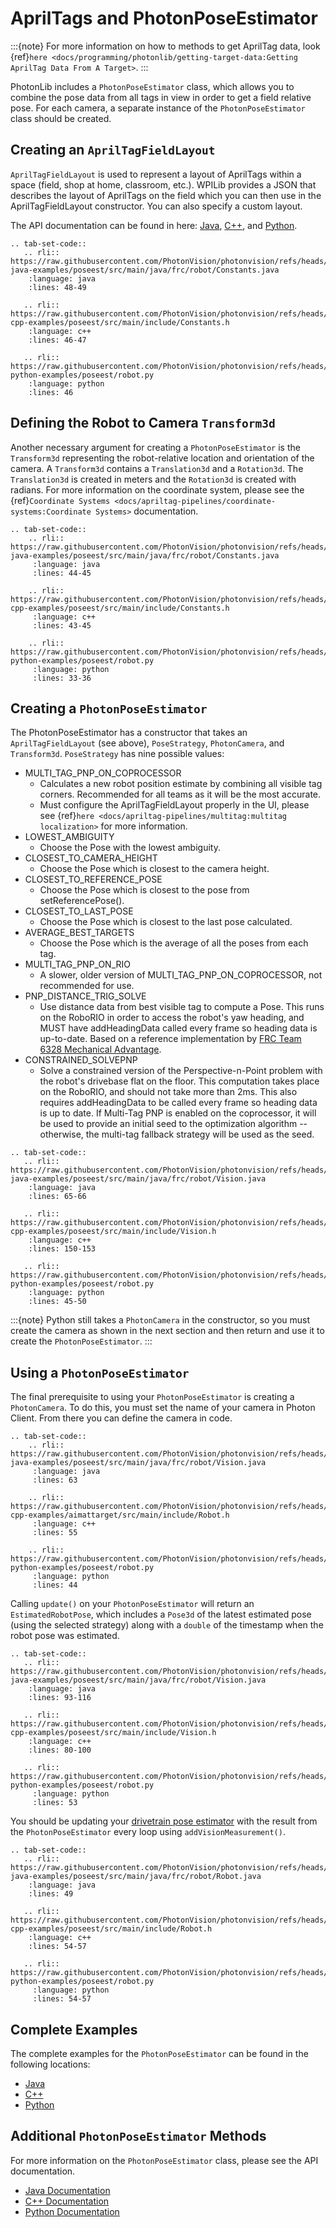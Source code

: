 # AprilTags and PhotonPoseEstimator

:::{note}
For more information on how to methods to get AprilTag data, look {ref}`here <docs/programming/photonlib/getting-target-data:Getting AprilTag Data From A Target>`.
:::

PhotonLib includes a `PhotonPoseEstimator` class, which allows you to combine the pose data from all tags in view in order to get a field relative pose. For each camera, a separate instance of the `PhotonPoseEstimator` class should be created.

## Creating an `AprilTagFieldLayout`

`AprilTagFieldLayout` is used to represent a layout of AprilTags within a space (field, shop at home, classroom, etc.). WPILib provides a JSON that describes the layout of AprilTags on the field which you can then use in the AprilTagFieldLayout constructor. You can also specify a custom layout.

The API documentation can be found in here: [Java](https://github.wpilib.org/allwpilib/docs/release/java/edu/wpi/first/apriltag/AprilTagFieldLayout.html), [C++](https://github.wpilib.org/allwpilib/docs/release/cpp/classfrc_1_1_april_tag_field_layout.html), and [Python](https://robotpy.readthedocs.io/projects/apriltag/en/stable/robotpy_apriltag/AprilTagFieldLayout.html#robotpy_apriltag.AprilTagFieldLayout).

```{eval-rst}
.. tab-set-code::
   .. rli:: https://raw.githubusercontent.com/PhotonVision/photonvision/refs/heads/main/photonlib-java-examples/poseest/src/main/java/frc/robot/Constants.java
    :language: java
    :lines: 48-49

   .. rli:: https://raw.githubusercontent.com/PhotonVision/photonvision/refs/heads/main/photonlib-cpp-examples/poseest/src/main/include/Constants.h
    :language: c++
    :lines: 46-47

   .. rli:: https://raw.githubusercontent.com/PhotonVision/photonvision/refs/heads/main/photonlib-python-examples/poseest/robot.py
    :language: python
    :lines: 46
```

## Defining the Robot to Camera `Transform3d`

Another necessary argument for creating a `PhotonPoseEstimator` is the `Transform3d` representing the robot-relative location and orientation of the camera. A `Transform3d` contains a `Translation3d` and a `Rotation3d`. The `Translation3d` is created in meters and the `Rotation3d` is created with radians. For more information on the coordinate system, please see the {ref}`Coordinate Systems <docs/apriltag-pipelines/coordinate-systems:Coordinate Systems>` documentation.

```{eval-rst}
.. tab-set-code::
    .. rli:: https://raw.githubusercontent.com/PhotonVision/photonvision/refs/heads/main/photonlib-java-examples/poseest/src/main/java/frc/robot/Constants.java
     :language: java
     :lines: 44-45

    .. rli:: https://raw.githubusercontent.com/PhotonVision/photonvision/refs/heads/main/photonlib-cpp-examples/poseest/src/main/include/Constants.h
     :language: c++
     :lines: 43-45

    .. rli:: https://raw.githubusercontent.com/PhotonVision/photonvision/refs/heads/main/photonlib-python-examples/poseest/robot.py
     :language: python
     :lines: 33-36
```

## Creating a `PhotonPoseEstimator`

The PhotonPoseEstimator has a constructor that takes an `AprilTagFieldLayout` (see above), `PoseStrategy`, `PhotonCamera`, and `Transform3d`. `PoseStrategy` has nine possible values:

- MULTI_TAG_PNP_ON_COPROCESSOR
  - Calculates a new robot position estimate by combining all visible tag corners. Recommended for all teams as it will be the most accurate.
  - Must configure the AprilTagFieldLayout properly in the UI, please see {ref}`here <docs/apriltag-pipelines/multitag:multitag localization>` for more information.
- LOWEST_AMBIGUITY
  - Choose the Pose with the lowest ambiguity.
- CLOSEST_TO_CAMERA_HEIGHT
  - Choose the Pose which is closest to the camera height.
- CLOSEST_TO_REFERENCE_POSE
  - Choose the Pose which is closest to the pose from setReferencePose().
- CLOSEST_TO_LAST_POSE
  - Choose the Pose which is closest to the last pose calculated.
- AVERAGE_BEST_TARGETS
  - Choose the Pose which is the average of all the poses from each tag.
- MULTI_TAG_PNP_ON_RIO
  - A slower, older version of MULTI_TAG_PNP_ON_COPROCESSOR, not recommended for use.
- PNP_DISTANCE_TRIG_SOLVE
  - Use distance data from best visible tag to compute a Pose. This runs on the RoboRIO in order
    to access the robot's yaw heading, and MUST have addHeadingData called every frame so heading
    data is up-to-date. Based on a reference implementation by [FRC Team 6328 Mechanical Advantage](https://www.chiefdelphi.com/t/frc-6328-mechanical-advantage-2025-build-thread/477314/98).
- CONSTRAINED_SOLVEPNP
  - Solve a constrained version of the Perspective-n-Point problem with the robot's drivebase
    flat on the floor. This computation takes place on the RoboRIO, and should not take more than 2ms.
    This also requires addHeadingData to be called every frame so heading data is up to date.
    If Multi-Tag PNP is enabled on the coprocessor, it will be used to provide an initial seed to
    the optimization algorithm -- otherwise, the multi-tag fallback strategy will be used as the
    seed.

```{eval-rst}
.. tab-set-code::
   .. rli:: https://raw.githubusercontent.com/PhotonVision/photonvision/refs/heads/main/photonlib-java-examples/poseest/src/main/java/frc/robot/Vision.java
    :language: java
    :lines: 65-66

   .. rli:: https://raw.githubusercontent.com/PhotonVision/photonvision/refs/heads/main/photonlib-cpp-examples/poseest/src/main/include/Vision.h
    :language: c++
    :lines: 150-153

   .. rli:: https://raw.githubusercontent.com/PhotonVision/photonvision/refs/heads/main/photonlib-python-examples/poseest/robot.py
    :language: python
    :lines: 45-50
```

:::{note}
Python still takes a `PhotonCamera` in the constructor, so you must create the camera as shown in the next section and then return and use it to create the `PhotonPoseEstimator`.
:::

## Using a `PhotonPoseEstimator`

The final prerequisite to using your `PhotonPoseEstimator` is creating a `PhotonCamera`. To do this, you must set the name of your camera in Photon Client. From there you can define the camera in code.

```{eval-rst}
.. tab-set-code::
    .. rli:: https://raw.githubusercontent.com/PhotonVision/photonvision/refs/heads/main/photonlib-java-examples/poseest/src/main/java/frc/robot/Vision.java
     :language: java
     :lines: 63

    .. rli:: https://raw.githubusercontent.com/PhotonVision/photonvision/refs/heads/main/photonlib-cpp-examples/aimattarget/src/main/include/Robot.h
     :language: c++
     :lines: 55

    .. rli:: https://raw.githubusercontent.com/PhotonVision/photonvision/refs/heads/main/photonlib-python-examples/poseest/robot.py
     :language: python
     :lines: 44
```

Calling `update()` on your `PhotonPoseEstimator` will return an `EstimatedRobotPose`, which includes a `Pose3d` of the latest estimated pose (using the selected strategy) along with a `double` of the timestamp when the robot pose was estimated.

```{eval-rst}
.. tab-set-code::
   .. rli:: https://raw.githubusercontent.com/PhotonVision/photonvision/refs/heads/main/photonlib-java-examples/poseest/src/main/java/frc/robot/Vision.java
    :language: java
    :lines: 93-116

   .. rli:: https://raw.githubusercontent.com/PhotonVision/photonvision/refs/heads/main/photonlib-cpp-examples/poseest/src/main/include/Vision.h
    :language: c++
    :lines: 80-100

   .. rli:: https://raw.githubusercontent.com/PhotonVision/photonvision/refs/heads/main/photonlib-python-examples/poseest/robot.py
     :language: python
     :lines: 53
```

You should be updating your [drivetrain pose estimator](https://docs.wpilib.org/en/latest/docs/software/advanced-controls/state-space/state-space-pose-estimators.html) with the result from the `PhotonPoseEstimator` every loop using `addVisionMeasurement()`.

```{eval-rst}
.. tab-set-code::
   .. rli:: https://raw.githubusercontent.com/PhotonVision/photonvision/refs/heads/main/photonlib-java-examples/poseest/src/main/java/frc/robot/Robot.java
    :language: java
    :lines: 49

   .. rli:: https://raw.githubusercontent.com/PhotonVision/photonvision/refs/heads/main/photonlib-cpp-examples/poseest/src/main/include/Robot.h
    :language: c++
    :lines: 54-57

   .. rli:: https://raw.githubusercontent.com/PhotonVision/photonvision/refs/heads/main/photonlib-python-examples/poseest/robot.py
     :language: python
     :lines: 54-57
```

## Complete Examples

The complete examples for the `PhotonPoseEstimator` can be found in the following locations:

- [Java](https://github.com/PhotonVision/photonvision/tree/main/photonlib-java-examples/poseest)
- [C++](https://github.com/PhotonVision/photonvision/tree/main/photonlib-cpp-examples/poseest)
- [Python](https://github.com/PhotonVision/photonvision/tree/main/photonlib-python-examples/poseest)

## Additional `PhotonPoseEstimator` Methods

For more information on the `PhotonPoseEstimator` class, please see the API documentation.

- [Java Documentation](https://javadocs.photonvision.org/release/org/photonvision/PhotonPoseEstimator.html)
- [C++ Documentation](https://cppdocs.photonvision.org/release/classphoton_1_1_photon_pose_estimator.html)
- [Python Documentation](https://pydocs.photonvision.org/release/reference/photonPoseEstimator/)
